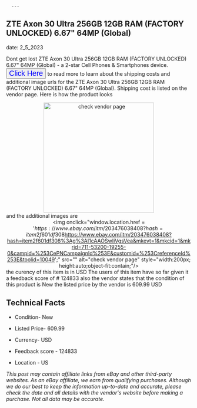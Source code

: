  
      ---
      

 ## ZTE Axon 30 Ultra 256GB 12GB RAM (FACTORY UNLOCKED) 6.67" 64MP (Global) 

 

      

date: 2_5_2023
     

     
      

Dont get lost  ZTE Axon 30 Ultra 256GB 12GB RAM (FACTORY UNLOCKED) 6.67" 64MP (Global) - a 2-star Cell Phones & Smartphones device. <button style="font-size:20px;color:blue" onclick="window.location.href = 'https://www.ebay.com/itm/203476038408?hash=item2f601df308%3Ag%3AI1cAAOSwIiVgsVea&mkevt=1&mkcid=1&mkrid=711-53200-19255-0&campid=%253CePNCampaignId%253E&customid=%253CreferenceId%253E&toolid=10049'">Click Here</button> to read more to learn about the shipping costs and additional image urls for the ZTE Axon 30 Ultra 256GB 12GB RAM (FACTORY UNLOCKED) 6.67" 64MP (Global). Shipping cost is listed on the vendor page. Here is how the product looks <div style="text-align:center;"><img onclick="window.location.href = 'https://www.ebay.com/itm/203476038408?hash=item2f601df308%3Ag%3AI1cAAOSwIiVgsVea&mkevt=1&mkcid=1&mkrid=711-53200-19255-0&campid=%253CePNCampaignId%253E&customid=%253CreferenceId%253E&toolid=10049';" src="https://i.ebayimg.com/thumbs/images/g/I1cAAOSwIiVgsVea/s-l225.jpg" alt="check vendor page" style="width:300px; height:auto;object-fit:contain;" /></div> and the additional images are <div style="text-align:center;"><img onclick="window.location.href = '$https://www.ebay.com/itm/203476038408?hash=item2f601df308%3Ag%3AI1cAAOSwIiVgsVea&mkevt=1&mkcid=1&mkrid=711-53200-19255-0&campid=%253CePNCampaignId%253E&customid=%253CreferenceId%253E&toolid=10049';" src="https://i.ebayimg.com/images/g/I1cAAOSwIiVgsVea/s-l1200.jpg" alt="ZTE Axon 30 Ultra 256GB 12GB RAM (FACTORY UNLOCKED) 6.67" 64MP (Global)" style="width:200px; height:auto;object-fit:contain;" /></div>,<div style="text-align:center;"><img onclick="window.location.href = '$https://www.ebay.com/itm/203476038408?hash=item2f601df308%3Ag%3AI1cAAOSwIiVgsVea&mkevt=1&mkcid=1&mkrid=711-53200-19255-0&campid=%253CePNCampaignId%253E&customid=%253CreferenceId%253E&toolid=10049';" src="" alt="check vendor page" style="width:200px; height:auto;object-fit:contain;"/></div> the curency of this item is in USD The users of this item have so far given it a feedback score of # 124833 also the vendor states that the condition of this product is New the listed price by the vendor is  609.99 USD


      
      

 ## Technical Facts 



      
      

 - Condition- New 


      

 - Listed Price- 609.99 


      

 - Currency- USD 


      

 - Feedback score - 124833 


      

 - Location - US 


      
      

*_This post may contain affiliate links from eBay and other third-party websites. As an eBay affiliate, we earn from qualifying purchases. Although we do our best to keep the information up-to-date and accurate, please check the date and all details with the vendor's website before making a purchase. Not all data may be accurate._*



      
      